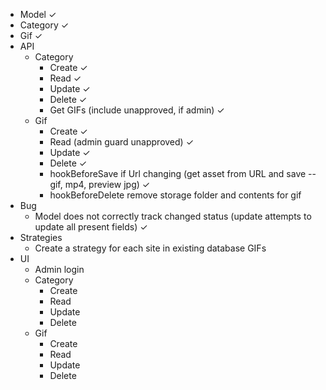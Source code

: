 * Model ✓
* Category ✓
* Gif ✓
* API
  * Category
    * Create ✓
    * Read ✓
    * Update ✓
    * Delete ✓
    * Get GIFs (include unapproved, if admin) ✓
  * Gif
    * Create ✓
    * Read (admin guard unapproved) ✓
    * Update ✓
    * Delete ✓
    * hookBeforeSave if Url changing (get asset from URL and save -- gif, mp4, preview jpg) ✓
    * hookBeforeDelete remove storage folder and contents for gif
* Bug
  * Model does not correctly track changed status (update attempts to update all present fields) ✓
* Strategies
  * Create a strategy for each site in existing database GIFs
* UI
  * Admin login
  * Category
    * Create
    * Read
    * Update
    * Delete
  * Gif
    * Create
    * Read
    * Update
    * Delete
